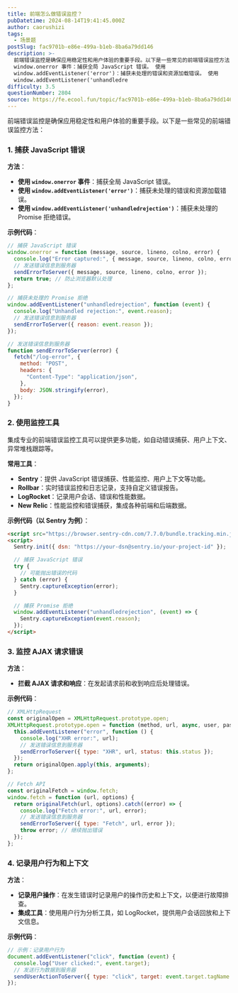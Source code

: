 ```yaml
---
title: 前端怎么做错误监控？
pubDatetime: 2024-08-14T19:41:45.000Z
author: caorushizi
tags:
  - 场景题
postSlug: fac9701b-e86e-499a-b1eb-8ba6a79dd146
description: >-
  前端错误监控是确保应用稳定性和用户体验的重要手段。以下是一些常见的前端错误监控方法： 1. 捕获 JavaScript 错误 方法： 使用
  window.onerror 事件：捕获全局 JavaScript 错误。 使用
  window.addEventListener('error')：捕获未处理的错误和资源加载错误。 使用
  window.addEventListener('unhandledre
difficulty: 3.5
questionNumber: 2804
source: https://fe.ecool.fun/topic/fac9701b-e86e-499a-b1eb-8ba6a79dd146
---
```


前端错误监控是确保应用稳定性和用户体验的重要手段。以下是一些常见的前端错误监控方法：

### **1. 捕获 JavaScript 错误**

**方法**：

- **使用 `window.onerror` 事件**：捕获全局 JavaScript 错误。
- **使用 `window.addEventListener('error')`**：捕获未处理的错误和资源加载错误。
- **使用 `window.addEventListener('unhandledrejection')`**：捕获未处理的 Promise 拒绝错误。

**示例代码**：

```javascript
// 捕获 JavaScript 错误
window.onerror = function (message, source, lineno, colno, error) {
  console.log("Error captured:", { message, source, lineno, colno, error });
  // 发送错误信息到服务器
  sendErrorToServer({ message, source, lineno, colno, error });
  return true; // 防止浏览器默认处理
};

// 捕获未处理的 Promise 拒绝
window.addEventListener("unhandledrejection", function (event) {
  console.log("Unhandled rejection:", event.reason);
  // 发送错误信息到服务器
  sendErrorToServer({ reason: event.reason });
});

// 发送错误信息到服务器
function sendErrorToServer(error) {
  fetch("/log-error", {
    method: "POST",
    headers: {
      "Content-Type": "application/json",
    },
    body: JSON.stringify(error),
  });
}
```

### **2. 使用监控工具**

集成专业的前端错误监控工具可以提供更多功能，如自动错误捕获、用户上下文、异常堆栈跟踪等。

**常用工具**：

- **Sentry**：提供 JavaScript 错误捕获、性能监控、用户上下文等功能。
- **Rollbar**：实时错误监控和日志记录，支持自定义错误报告。
- **LogRocket**：记录用户会话、错误和性能数据。
- **New Relic**：性能监控和错误捕获，集成各种前端和后端数据。

**示例代码（以 Sentry 为例）**：

```html
<script src="https://browser.sentry-cdn.com/7.7.0/bundle.tracking.min.js"></script>
<script>
  Sentry.init({ dsn: "https://your-dsn@sentry.io/your-project-id" });

  // 捕获 JavaScript 错误
  try {
    // 可能抛出错误的代码
  } catch (error) {
    Sentry.captureException(error);
  }

  // 捕获 Promise 拒绝
  window.addEventListener("unhandledrejection", (event) => {
    Sentry.captureException(event.reason);
  });
</script>
```

### **3. 监控 AJAX 请求错误**

**方法**：

- **拦截 AJAX 请求和响应**：在发起请求前和收到响应后处理错误。

**示例代码**：

```javascript
// XMLHttpRequest
const originalOpen = XMLHttpRequest.prototype.open;
XMLHttpRequest.prototype.open = function (method, url, async, user, password) {
  this.addEventListener("error", function () {
    console.log("XHR error:", url);
    // 发送错误信息到服务器
    sendErrorToServer({ type: "XHR", url, status: this.status });
  });
  return originalOpen.apply(this, arguments);
};

// Fetch API
const originalFetch = window.fetch;
window.fetch = function (url, options) {
  return originalFetch(url, options).catch((error) => {
    console.log("Fetch error:", url, error);
    // 发送错误信息到服务器
    sendErrorToServer({ type: "Fetch", url, error });
    throw error; // 继续抛出错误
  });
};
```

### **4. 记录用户行为和上下文**

**方法**：

- **记录用户操作**：在发生错误时记录用户的操作历史和上下文，以便进行故障排查。
- **集成工具**：使用用户行为分析工具，如 LogRocket，提供用户会话回放和上下文信息。

**示例代码**：

```javascript
// 示例：记录用户行为
document.addEventListener("click", function (event) {
  console.log("User clicked:", event.target);
  // 发送行为数据到服务器
  sendUserActionToServer({ type: "click", target: event.target.tagName });
});
```
